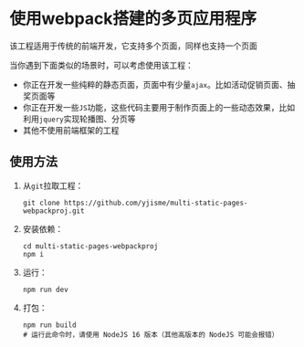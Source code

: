 # 使用webpack搭建的多页应用程序

该工程适用于传统的前端开发，它支持多个页面，同样也支持一个页面

当你遇到下面类似的场景时，可以考虑使用该工程：

- 你正在开发一些纯粹的静态页面，页面中有少量`ajax`。比如活动促销页面、抽奖页面等
- 你正在开发一些`JS`功能，这些代码主要用于制作页面上的一些动态效果，比如利用`jquery`实现轮播图、分页等
- 其他不使用前端框架的工程

## 使用方法

1. 从`git`拉取工程：

   ```shell
   git clone https://github.com/yjisme/multi-static-pages-webpackproj.git
   ```

2. 安装依赖：

   ```shell
   cd multi-static-pages-webpackproj
   npm i
   ```

3. 运行：

   ```shell
   npm run dev
   ```

4. 打包：

   ```shell
   npm run build
   # 运行此命令时，请使用 NodeJS 16 版本（其他高版本的 NodeJS 可能会报错）
   ```
